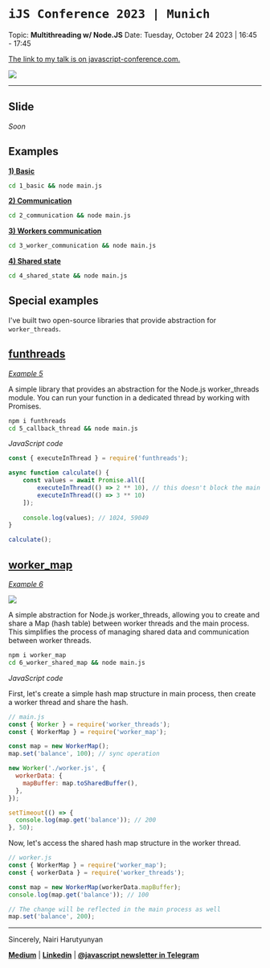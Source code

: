 # `iJS Conference 2023 | Munich`
Topic: **Multithreading w/ Node.JS**
Date: Tuesday, October 24 2023 | 16:45 - 17:45

[The link to my talk is on javascript-conference.com.](https://javascript-conference.com/node-js/multithreading-node-js/)

![](https://topentol.sirv.com/ijs-2023-munich/wallpaper.jpg)

---

## Slide
*Soon*

## Examples
[**1) Basic**](https://github.com/nairihar/ijs-conf-2023-munich/tree/main/1_basic)

```bash
cd 1_basic && node main.js
```

[**2) Communication**](https://github.com/nairihar/ijs-conf-2023-munich/tree/main/2_communication)

```bash
cd 2_communication && node main.js
```

[**3) Workers communication**](https://github.com/nairihar/ijs-conf-2023-munich/tree/main/3_worker_communication)

```bash
cd 3_worker_communication && node main.js
```

[**4) Shared state**](https://github.com/nairihar/ijs-conf-2023-munich/tree/main/4_shared_state)

```bash
cd 4_shared_state && node main.js
```

## Special examples
I've built two open-source libraries that provide abstraction for `worker_threads`.

## [funthreads](https://github.com/nairihar/funthreads/)
[*Example 5*](https://github.com/nairihar/ijs-conf-2023-munich/tree/main/5_callback_thread)

A simple library that provides an abstraction for the Node.js worker_threads module. You can run your function in a dedicated thread by working with Promises.

```bash
npm i funthreads
cd 5_callback_thread && node main.js
```

*JavaScript code*
```js
const { executeInThread } = require('funthreads');

async function calculate() {
    const values = await Promise.all([
        executeInThread(() => 2 ** 10), // this doesn't block the main thread
        executeInThread(() => 3 ** 10)
    ]);
    
    console.log(values); // 1024, 59049
}

calculate();
```

## [worker_map](https://github.com/nairihar/worker_map/)
[*Example 6*](https://github.com/nairihar/ijs-conf-2023-munich/tree/main/6_worker_shared_map)

![](https://topentol.sirv.com/github/worker_map.jpg)

A simple abstraction for Node.js worker_threads, allowing you to create and share a Map (hash table) between worker threads and the main process. This simplifies the process of managing shared data and communication between worker threads.

```bash
npm i worker_map
cd 6_worker_shared_map && node main.js
```

*JavaScript code*

First, let's create a simple hash map structure in main process, then create a worker thread and share the hash.

```js
// main.js
const { Worker } = require('worker_threads');
const { WorkerMap } = require('worker_map');

const map = new WorkerMap();
map.set('balance', 100); // sync operation

new Worker('./worker.js', {
  workerData: {
    mapBuffer: map.toSharedBuffer(),
  },
});

setTimeout(() => {
  console.log(map.get('balance')); // 200
}, 50);
```

Now, let's access the shared hash map structure in the worker thread.

```js
// worker.js
const { WorkerMap } = require('worker_map');
const { workerData } = require('worker_threads');

const map = new WorkerMap(workerData.mapBuffer);
console.log(map.get('balance')); // 100

// The change will be reflected in the main process as well
map.set('balance', 200);
```

---

Sincerely,
Nairi Harutyunyan

[**Medium**](https://nairihar.medium.com/) | [**Linkedin**](https://linkedin.com/in/nairihar) | [**@javascript newsletter in Telegram**](https://t.me/javascript)
